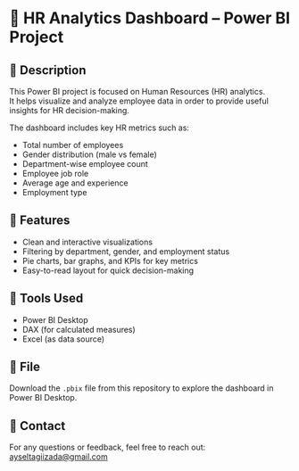 # 👥 HR Analytics Dashboard – Power BI Project

## 📝 Description
This Power BI project is focused on Human Resources (HR) analytics.  
It helps visualize and analyze employee data in order to provide useful insights for HR decision-making.

The dashboard includes key HR metrics such as:
- Total number of employees
- Gender distribution (male vs female)
- Department-wise employee count
- Employee job role 
- Average age and experience
- Employment type 

## 📌 Features
- Clean and interactive visualizations
- Filtering by department, gender, and employment status
- Pie charts, bar graphs, and KPIs for key metrics
- Easy-to-read layout for quick decision-making

## 🧰 Tools Used
- Power BI Desktop
- DAX (for calculated measures)
- Excel (as data source)

## 📁 File
Download the `.pbix` file from this repository to explore the dashboard in Power BI Desktop.

## 📩 Contact
For any questions or feedback, feel free to reach out: ayseltagiizada@gmail.com
